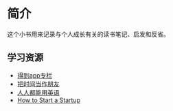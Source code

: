 # 简介

这个小书用来记录与个人成长有关的读书笔记、启发和反省。

## 学习资源

* [得到app专栏]()
* [把时间当作朋友](http://www.zhibimo.com/books/xiaolai/ba-shi-jian-dang-zuo-peng-you)
* [人人都能用英语](http://www.zhibimo.com/books/xiaolai/everyone-can-use-english)
* [How to Start a Startup](http://www.zhibimo.com/read/xiaolai/how-to-start-a-startup-a-yc-course/)

